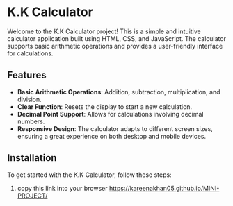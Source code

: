 # K.K Calculator

Welcome to the K.K Calculator project! This is a simple and intuitive calculator application built using HTML, CSS, and JavaScript. The calculator supports basic arithmetic operations and provides a user-friendly interface for calculations.

## Features

- **Basic Arithmetic Operations**: Addition, subtraction, multiplication, and division.
- **Clear Function**: Resets the display to start a new calculation.
- **Decimal Point Support**: Allows for calculations involving decimal numbers.
- **Responsive Design**: The calculator adapts to different screen sizes, ensuring a great experience on both desktop and mobile devices.

## Installation

To get started with the K.K Calculator, follow these steps:

1. copy this link into your browser
    https://kareenakhan05.github.io/MINI-PROJECT/

